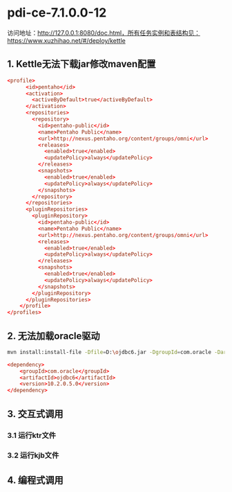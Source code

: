 # pdi-ce-7.1.0.0-12



访问地址：http://127.0.0.1:8080/doc.html，所有任务实例和表结构见：https://www.xuzhihao.net/#/deploy/kettle


## 1. Kettle无法下载jar修改maven配置

```conf
<profile>
      <id>pentaho</id>
      <activation>
        <activeByDefault>true</activeByDefault>
      </activation>
      <repositories>
        <repository>
          <id>pentaho-public</id>
          <name>Pentaho Public</name>
          <url>http://nexus.pentaho.org/content/groups/omni</url>
          <releases>
            <enabled>true</enabled>
            <updatePolicy>always</updatePolicy>
          </releases>
          <snapshots>
            <enabled>true</enabled>
            <updatePolicy>always</updatePolicy>
          </snapshots>
        </repository>
      </repositories>
      <pluginRepositories>
        <pluginRepository>
          <id>pentaho-public</id>
          <name>Pentaho Public</name>
          <url>http://nexus.pentaho.org/content/groups/omni</url>
          <releases>
            <enabled>true</enabled>
            <updatePolicy>always</updatePolicy>
          </releases>
          <snapshots>
            <enabled>true</enabled>
            <updatePolicy>always</updatePolicy>
          </snapshots>
        </pluginRepository>
      </pluginRepositories>
    </profile>
</profiles>
```

## 2. 无法加载oracle驱动

```bash
mvn install:install-file -Dfile=D:\ojdbc6.jar -DgroupId=com.oracle -DartifactId=ojdbc6 -Dversion=10.2.0.5.0 -Dpackaging=jar -DgeneratePom=true -DcreateChecksum=true  
```

```conf
<dependency>
	<groupId>com.oracle</groupId>
	<artifactId>ojdbc6</artifactId>
	<version>10.2.0.5.0</version>
</dependency>
```

## 3. 交互式调用

### 3.1 运行ktr文件

### 3.2 运行kjb文件

## 4. 编程式调用

